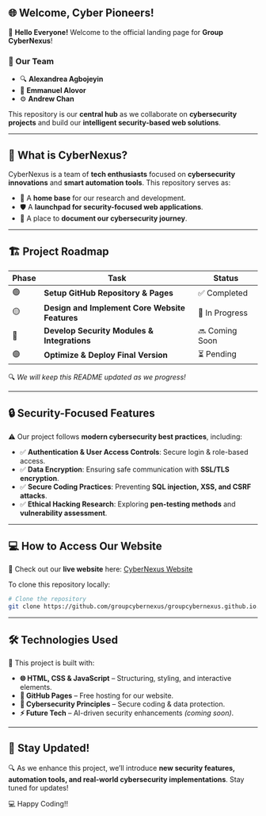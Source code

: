 ## 🌐 Welcome, Cyber Pioneers!  

🚀 **Hello Everyone!** Welcome to the official landing page for **Group CyberNexus**!  

### **👥 Our Team**  
- 🔍 **Alexandrea Agbojeyin**  
- 🔐 **Emmanuel Alovor**  
- ⚙️ **Andrew Chan**  

This repository is our **central hub** as we collaborate on **cybersecurity projects** and build our **intelligent security-based web solutions**.  

---

## 📌 **What is CyberNexus?**  
CyberNexus is a team of **tech enthusiasts** focused on **cybersecurity innovations** and **smart automation tools**. This repository serves as:  
- 📂 A **home base** for our research and development.  
- 🛡 A **launchpad for security-focused web applications**.  
- 🚀 A place to **document our cybersecurity journey**.  

---

## 🏗️ **Project Roadmap**  
| Phase | Task | Status |  
|-------|------|--------|  
| 🟢 | **Setup GitHub Repository & Pages** | ✅ Completed |  
| 🟡 | **Design and Implement Core Website Features** | 🔨 In Progress |  
| 🔴 | **Develop Security Modules & Integrations** | 🔜 Coming Soon |  
| 🟣 | **Optimize & Deploy Final Version** | ⏳ Pending |  

🔍 _We will keep this README updated as we progress!_  

---

## 🔒 **Security-Focused Features**  
⚠️ Our project follows **modern cybersecurity best practices**, including:  
- ✅ **Authentication & User Access Controls**: Secure login & role-based access.  
- ✅ **Data Encryption**: Ensuring safe communication with **SSL/TLS encryption**.  
- ✅ **Secure Coding Practices**: Preventing **SQL injection, XSS, and CSRF attacks**.  
- ✅ **Ethical Hacking Research**: Exploring **pen-testing methods** and **vulnerability assessment**.  

---

## 💻 **How to Access Our Website**  
🎯 Check out our **live website** here: [CyberNexus Website](https://groupcybernexus.github.io/)  

To clone this repository locally:  
```sh
# Clone the repository
git clone https://github.com/groupcybernexus/groupcybernexus.github.io.git
```

---

## 🛠 **Technologies Used**  
🚀 This project is built with:  
- **🌐 HTML, CSS & JavaScript** – Structuring, styling, and interactive elements.  
- **🔧 GitHub Pages** – Free hosting for our website.  
- **🔐 Cybersecurity Principles** – Secure coding & data protection.  
- **⚡ Future Tech** – AI-driven security enhancements _(coming soon)_.  

---

## 🚀 **Stay Updated!**  
🔍 As we enhance this project, we’ll introduce **new security features, automation tools, and real-world cybersecurity implementations**. Stay tuned for updates!  

💻 Happy Coding!!
